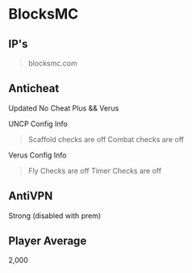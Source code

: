 # BlocksMC
## IP's

> blocksmc.com

## Anticheat
Updated No Cheat Plus && Verus

UNCP Config Info
> Scaffold checks are off
> Combat checks are off

Verus Config Info
> Fly Checks are off
> Timer Checks are off

## AntiVPN
Strong (disabled with prem)

## Player Average
2,000